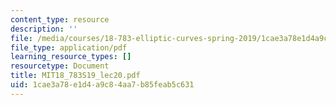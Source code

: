 ```yaml
---
content_type: resource
description: ''
file: /media/courses/18-783-elliptic-curves-spring-2019/1cae3a78e1d4a9c84aa7b85feab5c631_MIT18_783S19_lec20.pdf
file_type: application/pdf
learning_resource_types: []
resourcetype: Document
title: MIT18_783S19_lec20.pdf
uid: 1cae3a78-e1d4-a9c8-4aa7-b85feab5c631
---
```

